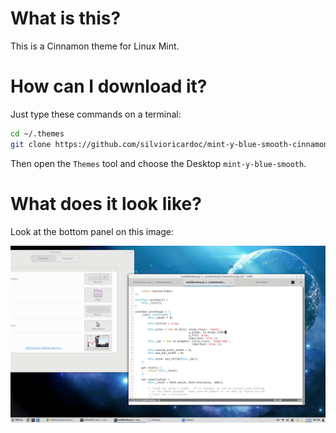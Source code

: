 What is this?
=============
This is a Cinnamon theme for Linux Mint.


How can I download it?
======================
Just type these commands on a terminal:

```bash
cd ~/.themes
git clone https://github.com/silvioricardoc/mint-y-blue-smooth-cinnamon-theme
```

Then open the `Themes` tool and choose the Desktop `mint-y-blue-smooth`.


What does it look like?
=======================
Look at the bottom panel on this image:

![](https://raw.githubusercontent.com/silvioricardoc/mint-y-blue-smooth-cinnamon-theme/master/cinnamon/screenshot.png)
